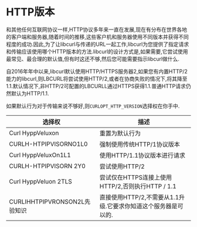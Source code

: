 
# HTTP版本

和其他任何互联网协议一样,HTTP协议多年来一直在发展,现在有分布在世界各地的客户端和服务器,随着时间的推移,这些客户机和服务器使用不同版本并获得不同程度的成功.因此,为了让libcurl与传递的URL一起工作,libcurl为您提供了指定请求和传输应该使用哪个HTTP版本的方法.libcurl的设计方式是,如果需要,它尝试使用最常见、最合理的默认值,但有时这还不够,然后您可能需要指示libcurl做什么.

自2016年年中以来,libcurl默认使用HTTP/HTTPS服务器2,如果您有内置HTTP/2能力的libcurl,则LBCURL将尝试使用HTTP/2,或者在协商失败的情况下,将其降至1.1.默认情况下,非HTTP/2可配置的LBCURLL通过HTTPS获得1.1.普通HTTP请求仍然默认为HTTP/1.1.

如果默认行为对于传输来说不够好,则`CURLOPT_HTTP_VERSION`选择权在你手中.

| 选择权                      | 描述                                    |
| ------------------------ | ------------------------------------- |
| Curl HyppVeluxon         | 重置为默认行为                               |
| CURLH-HTPIPVISORNO1L0    | 强制使用传统HTTP/1协议版本                      |
| Curl HyppVeluxOn1L1      | 使用HTTP/1.1协议版本进行请求                    |
| CURLH-HTPIPVISORN 2Y0    | 尝试使用HTTP/2                            |
| Curl HyppVeluon 2TLS     | 尝试仅在HTTPS连接上使用HTTP/2,否则执行HTTP / 1.1   |
| CURLIHHTPIPVRONSON2L先验知识 | 直接使用HTTP/2,不需要从1.1升级.它要求你知道这个服务器是可以的. |
